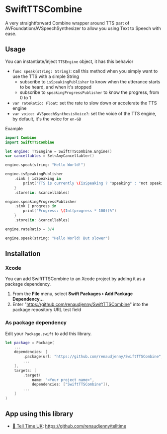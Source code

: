 # SwiftTTSCombine

A very straightforward Combine wrapper around TTS part of AVFoundation/AVSpeechSynthesizer to allow you using Text to Speech with ease.

## Usage

You can instantiate/inject `TTSEngine` object, it has this behavior

* `func speak(string: String)`: call this method when you simply want to use the TTS with a simple String
  * subscribe to `isSpeakingPublisher` to know when the utterance starts to be heard, and when it's stopped
  * subscribe to `speakingProgressPublisher` to know the progress, from 0 to 1
* `var rateRatio: Float`: set the rate to slow down or accelerate the TTS engine
* `var voice: AVSpeechSynthesisVoice?`: set the voice of the TTS engine, by default, it's the voice for `en-GB`

Example

```swift
import Combine
import SwiftTTSCombine

let engine: TTSEngine = SwiftTTSCombine.Engine()
var cancellables = Set<AnyCancellable>()

engine.speak(string: "Hello World!")

engine.isSpeakingPublisher
    .sink { isSpeaking in
        print("TTS is currently \(isSpeaking ? "speaking" : "not speaking")")
    }
    .store(in: &cancellables)

engine.speakingProgressPublisher
    .sink { progress in
        print("Progress: \(Int(progress * 100))%")
    }
    .store(in: &cancellables)

engine.rateRatio = 3/4

engine.speak(string: "Hello World! But slower")
```

## Installation

### Xcode

You can add SwiftTTSCombine to an Xcode project by adding it as a package dependency.

1. From the **File** menu, select **Swift Packages › Add Package Dependency...**
2. Enter "https://github.com/renaudjenny/SwiftTTSCombine" into the package repository URL test field

### As package dependency

Edit your `Package.swift` to add this library.

```swift
let package = Package(
    ...
    dependencies: [
        .package(url: "https://github.com/renaudjenny/SwiftTTSCombine", from: "1.0.0"),
        ...
    ],
    targets: [
        .target(
            name: "<Your project name>",
            dependencies: ["SwiftTTSCombine"]),
        ...
    ]
)
```

## App using this library

* [📲 Tell Time UK](https://apps.apple.com/gb/app/tell-time-uk/id1496541173): https://github.com/renaudjenny/telltime

